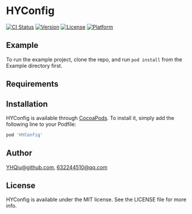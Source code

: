 # HYConfig

[![CI Status](https://img.shields.io/travis/YHQiu@github.com/HYConfig.svg?style=flat)](https://travis-ci.org/YHQiu@github.com/HYConfig)
[![Version](https://img.shields.io/cocoapods/v/HYConfig.svg?style=flat)](https://cocoapods.org/pods/HYConfig)
[![License](https://img.shields.io/cocoapods/l/HYConfig.svg?style=flat)](https://cocoapods.org/pods/HYConfig)
[![Platform](https://img.shields.io/cocoapods/p/HYConfig.svg?style=flat)](https://cocoapods.org/pods/HYConfig)

## Example

To run the example project, clone the repo, and run `pod install` from the Example directory first.

## Requirements

## Installation

HYConfig is available through [CocoaPods](https://cocoapods.org). To install
it, simply add the following line to your Podfile:

```ruby
pod 'HYConfig'
```

## Author

YHQiu@github.com, 632244510@qq.com

## License

HYConfig is available under the MIT license. See the LICENSE file for more info.
